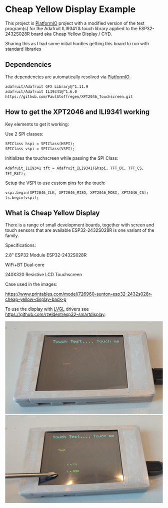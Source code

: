 # Cheap Yellow Display Example

This project is [PlatformIO](https://platformio.org/) project with a modified version of the test program(s) for the Adafruit ILI9341 & touch library
applied to the ESP32-2432S028R board aka Cheap Yellow Display / CYD.

Sharing this as I had some initial hurdles getting this board to run with standard libraries

## Dependencies

The dependencies are automatically resolved via [PlatformIO](https://platformio.org/)

	adafruit/Adafruit GFX Library@^1.11.9
	adafruit/Adafruit ILI9341@^1.6.0
	https://github.com/PaulStoffregen/XPT2046_Touchscreen.git


## How to get the XPT2046 and ILI9341 working
Key elements to get it working:

Use 2 SPI classes:

```
SPIClass hspi = SPIClass(HSPI);
SPIClass vspi = SPIClass(VSPI);
```

Initializes the touchscreen while passing the SPI Class:

`Adafruit_ILI9341 tft = Adafruit_ILI9341(&hspi, TFT_DC, TFT_CS, TFT_RST);`

Setup the VSPI to use custom pins for the touch:
  
```
vspi.begin(XPT2046_CLK, XPT2046_MISO, XPT2046_MOSI, XPT2046_CS);
ts.begin(vspi);
```

## What is Cheap Yellow Display

There is a range of small development boards, together with screen and touch sensors that are available 
ESP32-2432S028R is one variant of the family.

Specifications:

2.8" ESP32 Module ESP32-2432S028R

WiFi+BT Dual-core

240X320 Resistive LCD Touchscreen


Case used in the images:

https://www.printables.com/model/726960-sunton-esp32-2432s028r-cheap-yellow-display-back-p

To use the display with [LVGL](https://lvgl.io/) drivers see https://github.com/rzeldent/esp32-smartdisplay.

![Touch me](./img/touchme.jpg) ![Touc](./img/touch.jpg)


